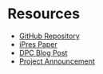 Resources
=========
- [GitHub Repository](https://github.com/JiscRDSS/rdss-par/)
- [iPres Paper](https://doi.org/10.6084/m9.figshare.6628418)
- [DPC Blog Post](https://www.dpconline.org/blog/a-new-era-in-collaboration-in-digital-preservation-research)
- [Project Announcement](http://openpreservation.org/news/arkivum-artefactual-the-open-preservation-foundation-and-preservica-collaborate-on-new-jisc-initiative-for-sharing-preservation-action-best-practice/)
